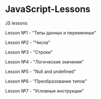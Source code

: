 # JavaScript-Lessons
JS lessons 

Lesson №1 - "Типы данных и переменные"

Lesson №2 - "Числа"

Lesson №3 - "Строки"

Lesson №4 - "Логические значения"

Lesson №5 - "Null and undefined"

Lesson №6 - "Преобразование типов"

Lesson №7 - "Условные инструкции"
